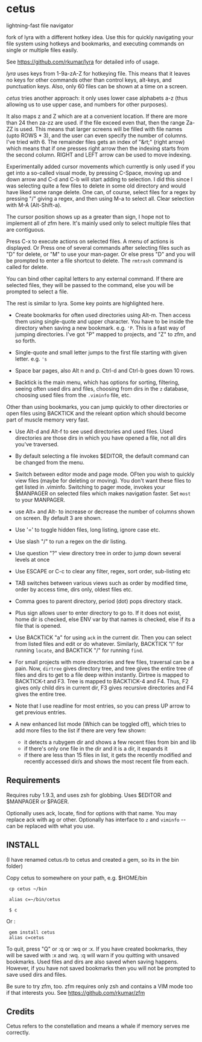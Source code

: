 cetus
=====

lightning-fast file navigator

fork of lyra with a different hotkey idea. Use this for quickly navigating your file system using hotkeys
and bookmarks, and executing commands on single or multiple files easily.

See https://github.com/rkumar/lyra for detailed info of usage.

*lyra* uses keys from 1-9a-zA-Z for hotkeying file. This means that it leaves no keys
for other commands other than control keys, alt-keys, and punctuation keys. Also,
only 60 files can be shown at a time on a screen.

*cetus* tries another approach: it only uses lower case alphabets a-z (thus allowing us to use upper case, and numbers for other purposes).

It also maps z and Z which are at a convenient location. If there are more than 24 then za-zz are used. if the file exceed even that, then the range Za-ZZ is used. This means that larger screens will be filled with file names (upto ROWS * 3), and the user can even specify the number of columns. I've tried with 6. The remainder files gets an index of "&rt;" (right arrow) which means that if one presses right arrow then the indexing starts from the second column. RIGHT and LEFT arrow can be used to move indexing.

Experimentally added cursor movements which currently is only used if you get into a so-called visual mode, by pressing C-Space, moving up and down arrow and C-d and C-b will start adding to selection.
I did this since I was selecting quite a few files to delete in some old directory and would have liked some range delete. One can, of course, select files for a regex by pressing "/" giving a regex, and then using M-a to select all. Clear selection with M-A (Alt-Shift-a).

The cursor position shows up as a greater than sign, I hope not to implement all of zfm here. It's mainly used only to select multiple files that are contiguous.


Press C-x to execute actions on selected files. A menu of actions is displayed.
Or Press one of several commands after selecting files such as "D" for delete, or "M" to use your man-pager.
Or else press "D" and you will be prompted to enter a file shortcut to delete. The `rmtrash` command is called for delete.

You can bind other capital letters to any external command. If there are selected files, they will be passed to the command, else you will be prompted to select a file.

The rest is similar to lyra. Some key points are highlighted here.

* Create bookmarks for often used directories using Alt-m. Then access them using single-quote and upper character.
  You have to be inside the directory when saving a new bookmark. e.g. `'P`. This is a fast way of jumping directories. I've got "P" mapped to projects, and "Z" to zfm, and so forth. 

* Single-quote and small letter jumps to the first file starting with given letter. e.g. `'s`

* Space bar pages, also Alt n and p. Ctrl-d and Ctrl-b goes down 10 rows.

* Backtick is the main menu, which has options for sorting, filtering, seeing often used dirs and files, choosing from dirs in the `z` database, choosing used files from the `.viminfo` file, etc.

Other than using bookmarks, you can jump quickly to other directories or open files using BACKTICK and the releant option which should become part of muscle memory very fast. 

* Use Alt-d and Alt-f to see used directories and used files. Used directories are those dirs in which you have opened a file, not all dirs you've traversed.

* By default selecting a file invokes $EDITOR, the default command can be changed from the menu.

* Switch between editor mode and page mode. OFten you wish to quickly view files (maybe for deleting or moving). You don't want these files to get listed in .viminfo. Switching to pager mode, invokes your $MANPAGER on selected files which makes navigation faster. Set `most` to your MANPAGER.

* use Alt+ and Alt- to increase or decrease the number of columns shown on screen. By default 3 are shown. 

* Use '=' to toggle hidden files, long listing, ignore case etc.

* Use slash "/" to run a regex on the dir listing.

* Use question "?" view directory tree in order to jump down several levels at once

* Use ESCAPE or C-c to clear any filter, regex, sort order, sub-listing etc

* TAB switches between various views such as order by modified time, order by access time, dirs only, oldest files etc.

* Comma goes to parent directory, period (dot) pops directory stack.

* Plus sign allows user to enter directory to go to. If it does not exist, home dir is checked, else ENV var by that names is checked, else if its a file that is opened.

* Use BACKTICK "a" for using `ack` in the current dir. Then you can select from listed files and edit or do whatever. Similarly, BACKTICK "l" for running `locate`, and BACKTICK "/" for running `find`.

* For small projects with more directories and few files, traversal can be a pain. Now, `dirtree` gives directory tree, and tree gives the entire tree of files and dirs to get to a file deep within instantly. Dirtree is mapped to BACKTICK-t and F3. Tree is mapped to BACKTICK-4 and F4.
Thus, F2 gives only child dirs in current dir, F3 gives recursive directories and F4 gives the entire tree.

* Note that I use readline for most entries, so you can press UP arrow to get previous entries.

* A new enhanced list mode (Which can be toggled off), which tries to add more files to the list if there are very few shown:
   - it detects a rubygem dir and shows a few recent files from bin and lib 
   - if there's only one file in the dir and it is a dir, it expands it
   - if there are less than 15 files in list, it gets the recently modified and recently accessed
     dir/s and shows the most recent file from each.

## Requirements ##

Requires ruby 1.9.3, and uses zsh for globbing. 
Uses $EDITOR and $MANPAGER or $PAGER.

Optionally uses ack, locate, find for options with that name. You may replace ack with ag or other.
Optionally has interface to `z` and `viminfo` -- can be replaced with what you use.

## INSTALL ##

(I have renamed cetus.rb to cetus and created a gem, so its in the bin folder)

Copy cetus to somewhere on your path, e.g. $HOME/bin

     cp cetus ~/bin

     alias c=~/bin/cetus

     $ c

Or : 

     gem install cetus
     alias c=cetus

To quit, press "Q" or :q or :wq or :x. If you have created bookmarks, they will be saved with :x and :wq. :q will warn if you quitting with unsaved bookmarks. Used files and dirs are also saved when saving happens. However, if you have not saved bookmarks then you will not be prompted to save used dirs and files.

Be sure to try zfm, too. zfm requires only zsh and contains a VIM mode too if that interests you.
See https://github.com/rkumar/zfm

## Credits ##

Cetus refers to the constellation and means a whale if memory serves me correctly.

